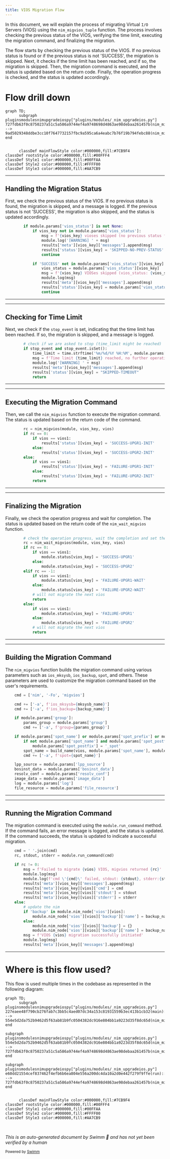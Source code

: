 ```yaml
---
title: VIOS Migration Flow
---
```

In this document, we will explain the process of migrating Virtual <SwmToken path="plugins/modules/_nim_upgradeios.py" pos="19:25:27" line-data="short_description: Use NIM to update a single or a pair of Virtual I/O Servers.">`I/O`</SwmToken> Servers (VIOS) using the <SwmToken path="plugins/modules/_nim_upgradeios.py" pos="616:1:1" line-data="        nim_migvios_tuple(self._module, self._target_tuple, self._stop_event)">`nim_migvios_tuple`</SwmToken> function. The process involves checking the previous status of the VIOS, verifying the time limit, executing the migration command, and finalizing the migration.

The flow starts by checking the previous status of the VIOS. If no previous status is found or if the previous status is not 'SUCCESS', the migration is skipped. Next, it checks if the time limit has been reached, and if so, the migration is skipped. Then, the migration command is executed, and the status is updated based on the return code. Finally, the operation progress is checked, and the status is updated accordingly.

# Flow drill down

```mermaid
graph TD;
      subgraph pluginsmodulesnimupgradeiospy["plugins/modules/_nim_upgradeios.py"]
727fdb63f0c8750237a51c5a586a9744ef4a9748698d4863ae98debaa261457b(nim_migvios_tuple) --> 9ad5029348ddbe3cc10f7647732157fbc9a595ca6a4eabc7b76f19b794febc88(nim_migvios)
end


      classDef mainFlowStyle color:#000000,fill:#7CB9F4
classDef rootsStyle color:#000000,fill:#00FFF4
classDef Style1 color:#000000,fill:#00FFAA
classDef Style2 color:#000000,fill:#FFFF00
classDef Style3 color:#000000,fill:#AA7CB9
```

<SwmSnippet path="/plugins/modules/_nim_upgradeios.py" line="705">

---

## Handling the Migration Status

First, we check the previous status of the VIOS. If no previous status is found, the migration is skipped, and a message is logged. If the previous status is not 'SUCCESS', the migration is also skipped, and the status is updated accordingly.

```python
        if module.params['vios_status'] is not None:
            if vios_key not in module.params['vios_status']:
                msg = f'{vios_key} vioses skipped (no previous status found)'
                module.log('[WARNING] ' + msg)
                results['meta'][vios_key]['messages'].append(msg)
                results['status'][vios_key] = 'SKIPPED-NO-PREV-STATUS'
                continue

            if 'SUCCESS' not in module.params['vios_status'][vios_key]:
                vios_status = module.params['vios_status'][vios_key]
                msg = f'{vios_key} VIOSes skipped (vios_status: {vios_status})'
                module.log(msg)
                results['meta'][vios_key]['messages'].append(msg)
                results['status'][vios_key] = module.params['vios_status'][vios_key]
                continue
```

---

</SwmSnippet>

<SwmSnippet path="/plugins/modules/_nim_upgradeios.py" line="721">

---

## Checking for Time Limit

Next, we check if the <SwmToken path="plugins/modules/_nim_upgradeios.py" pos="722:3:3" line-data="        if stop_event and stop_event.isSet():">`stop_event`</SwmToken> is set, indicating that the time limit has been reached. If so, the migration is skipped, and a message is logged.

```python
        # check if we are asked to stop (time_limit might be reached)
        if stop_event and stop_event.isSet():
            time_limit = time.strftime('%m/%d/%Y %H:%M', module.params['time_limit'])
            msg = f'Time limit {time_limit} reached, no further operation'
            module.log('[WARNING] ' + msg)
            results['meta'][vios_key]['messages'].append(msg)
            results['status'][vios_key] = "SKIPPED-TIMEOUT"
            return
```

---

</SwmSnippet>

<SwmSnippet path="/plugins/modules/_nim_upgradeios.py" line="730">

---

## Executing the Migration Command

Then, we call the <SwmToken path="plugins/modules/_nim_upgradeios.py" pos="730:5:5" line-data="        rc = nim_migvios(module, vios_key, vios)">`nim_migvios`</SwmToken> function to execute the migration command. The status is updated based on the return code of the command.

```python
        rc = nim_migvios(module, vios_key, vios)
        if rc == 0:
            if vios == vios1:
                results['status'][vios_key] = 'SUCCESS-UPGR1-INIT'
            else:
                results['status'][vios_key] = 'SUCCESS-UPGR2-INIT'
        else:
            if vios == vios1:
                results['status'][vios_key] = 'FAILURE-UPGR1-INIT'
            else:
                results['status'][vios_key] = 'FAILURE-UPGR2-INIT'
            return
```

---

</SwmSnippet>

<SwmSnippet path="/plugins/modules/_nim_upgradeios.py" line="751">

---

## Finalizing the Migration

Finally, we check the operation progress and wait for completion. The status is updated based on the return code of the <SwmToken path="plugins/modules/_nim_upgradeios.py" pos="752:5:5" line-data="        rc = nim_wait_migvios(module, vios_key, vios)">`nim_wait_migvios`</SwmToken> function.

```python
        # check the operation progress, wait the completion and set the status
        rc = nim_wait_migvios(module, vios_key, vios)
        if rc == 0:
            if vios == vios1:
                module.status[vios_key] = 'SUCCESS-UPGR1'
            else:
                module.status[vios_key] = 'SUCCESS-UPGR2'
        elif rc == -1:
            if vios == vios1:
                module.status[vios_key] = 'FAILURE-UPGR1-WAIT'
            else:
                module.status[vios_key] = 'FAILURE-UPGR2-WAIT'
            # will not migrate the next vios
            return
        else:
            if vios == vios1:
                module.status[vios_key] = 'FAILURE-UPGR1'
            else:
                module.status[vios_key] = 'FAILURE-UPGR2'
            # will not migrate the next vios
            return
```

---

</SwmSnippet>

<SwmSnippet path="/plugins/modules/_nim_upgradeios.py" line="800">

---

## Building the Migration Command

The <SwmToken path="plugins/modules/_nim_upgradeios.py" pos="730:5:5" line-data="        rc = nim_migvios(module, vios_key, vios)">`nim_migvios`</SwmToken> function builds the migration command using various parameters such as <SwmToken path="plugins/modules/_nim_upgradeios.py" pos="802:14:14" line-data="    cmd += [&#39;-a&#39;, f&#39;ios_mksysb={mksysb_name}&#39;]">`ios_mksysb`</SwmToken>, <SwmToken path="plugins/modules/_nim_upgradeios.py" pos="803:14:14" line-data="    cmd += [&#39;-a&#39;, f&#39;ios_backup={backup_name}&#39;]">`ios_backup`</SwmToken>, <SwmToken path="plugins/modules/_nim_upgradeios.py" pos="813:14:14" line-data="        cmd += [&#39;-a&#39;, f&#39;spot={spot_name}&#39;]">`spot`</SwmToken>, and others. These parameters are used to customize the migration command based on the user's requirements.

```python
    cmd = ['nim', '-Fo', 'migvios']

    cmd += ['-a', f'ios_mksysb={mksysb_name}']
    cmd += ['-a', f'ios_backup={backup_name}']

    if module.params['group']:
        params_group = module.params['group']
        cmd += ['-a', f'group={params_group}']

    if module.params['spot_name'] or module.params['spot_prefix'] or module.params['spot_postfix']:
        if not module.params['spot_name'] and module.params['spot_postfix'] is None:
            module.params['spot_postfix'] = '_spot'
        spot_name = build_name(vios, module.params['spot_name'], module.params['spot_prefix'], module.params['spot_postfix'])
        cmd += ['-a', f'spot={spot_name}']

    lpp_source = module.params['lpp_source']
    bosinst_data = module.params['bosinst_data']
    resolv_conf = module.params['resolv_conf']
    image_data = module.params['image_data']
    log = module.params['log']
    file_resource = module.params['file_resource']
```

---

</SwmSnippet>

<SwmSnippet path="/plugins/modules/_nim_upgradeios.py" line="877">

---

## Running the Migration Command

The migration command is executed using the <SwmToken path="plugins/modules/_nim_upgradeios.py" pos="878:11:13" line-data="    rc, stdout, stderr = module.run_command(cmd)">`module.run_command`</SwmToken> method. If the command fails, an error message is logged, and the status is updated. If the command succeeds, the status is updated to indicate a successful migration.

```python
    cmd = ' '.join(cmd)
    rc, stdout, stderr = module.run_command(cmd)

    if rc != 0:
        msg = f'Failed to migrate {vios} VIOS, migvios returned {rc}'
        module.log(msg)
        module.log(f'cmd \'{cmd}\' failed, stdout: {stdout}, stderr:{stderr}')
        results['meta'][vios_key]['messages'].append(msg)
        results['meta'][vios_key][vios]['cmd'] = cmd
        results['meta'][vios_key][vios]['stdout'] = stdout
        results['meta'][vios_key][vios]['stderr'] = stderr
    else:
        # update the nim
        if 'backup' in module.nim_node['vios'][vios]:
            module.nim_node['vios'][vios]['backup']['name'] = backup_name
        else:
            module.nim_node['vios'][vios]['backup'] = {}
            module.nim_node['vios'][vios]['backup']['name'] = backup_name
        msg = f'VIOS {vios} migration successfully initiated'
        module.log(msg)
        results['meta'][vios_key]['messages'].append(msg)
```

---

</SwmSnippet>

# Where is this flow used?

This flow is used multiple times in the codebase as represented in the following diagram:

```mermaid
graph TD;
      subgraph pluginsmodulesnimupgradeiospy["plugins/modules/_nim_upgradeios.py"]
227eaee48f790cb276fab7c3bb5c4aed07dc34a153c81931559b3ec413b1cb32(main):::rootsStyle --> 554e5d2da752b9462d5f63ab81b9fc0504382dc916e804bb1a9223d35f8dc65d(nim_migvios_all)
end

subgraph pluginsmodulesnimupgradeiospy["plugins/modules/_nim_upgradeios.py"]
554e5d2da752b9462d5f63ab81b9fc0504382dc916e804bb1a9223d35f8dc65d(nim_migvios_all) --> 727fdb63f0c8750237a51c5a586a9744ef4a9748698d4863ae98debaa261457b(nim_migvios_tuple)
end

subgraph pluginsmodulesnimupgradeiospy["plugins/modules/_nim_upgradeios.py"]
e60dd21554cef837462f4efb6b6ea804e556a200dc4da10a2d0e442f279f9ffe(run):::rootsStyle --> 727fdb63f0c8750237a51c5a586a9744ef4a9748698d4863ae98debaa261457b(nim_migvios_tuple)
end


      classDef mainFlowStyle color:#000000,fill:#7CB9F4
classDef rootsStyle color:#000000,fill:#00FFF4
classDef Style1 color:#000000,fill:#00FFAA
classDef Style2 color:#000000,fill:#FFFF00
classDef Style3 color:#000000,fill:#AA7CB9
```

&nbsp;

*This is an auto-generated document by Swimm 🌊 and has not yet been verified by a human*

<SwmMeta version="3.0.0" repo-id="Z2l0aHViJTNBJTNBYW5zaWJsZS1wb3dlci1haXglM0ElM0Fzd2ltbWlv" repo-name="ansible-power-aix"><sup>Powered by [Swimm](/)</sup></SwmMeta>
